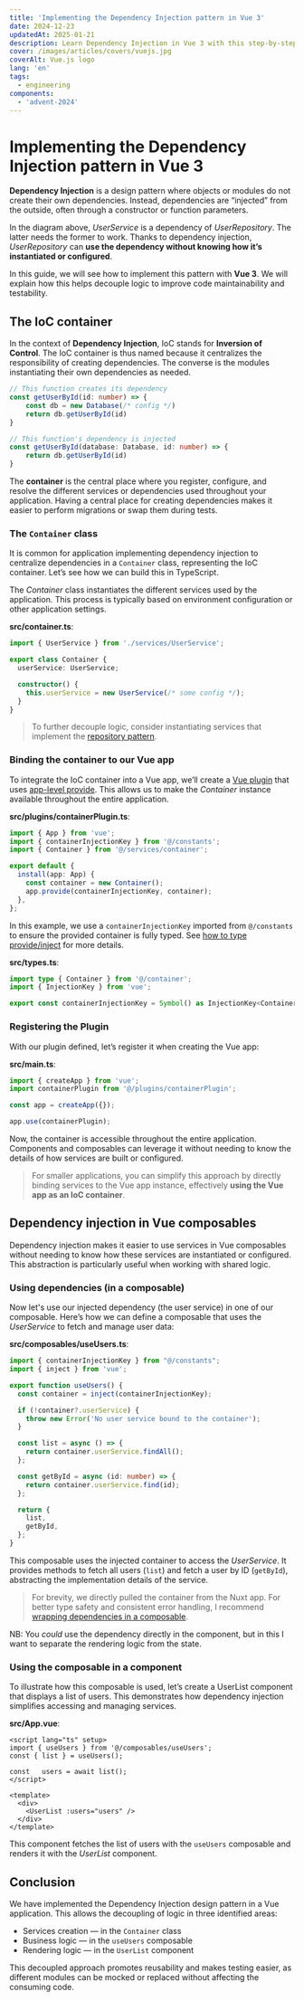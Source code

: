 ```yaml
---
title: 'Implementing the Dependency Injection pattern in Vue 3'
date: 2024-12-23
updatedAt: 2025-01-21
description: Learn Dependency Injection in Vue 3 with this step-by-step guide. Master IoC containers, plugins, and composables for maintainable, testable apps.
cover: /images/articles/covers/vuejs.jpg
coverAlt: Vue.js logo
lang: 'en'
tags:
  - engineering
components:
  - 'advent-2024'
---
```


# Implementing the Dependency Injection pattern in Vue 3

**Dependency Injection** is a design pattern where objects or modules do not create their own dependencies. Instead, dependencies are “injected” from the outside, often through a constructor or function parameters.

<article-image src="/images/articles/dependency-injection/diagram-dark.svg" title="The dependency injection pattern" class="hidden dark:block" alt="Example of dependency injection with a UserRepository and UserService">
</article-image>

<article-image src="/images/articles/dependency-injection/diagram-light.svg" title="The dependency injection pattern" class="dark:hidden" alt="Example of dependency injection with a UserRepository and UserService">
</article-image>

In the diagram above, *UserService* is a dependency of *UserRepository*. The latter needs the former to work. Thanks to dependency injection, *UserRepository* can **use the dependency without knowing how it’s instantiated or configured**.

In this guide, we will see how to implement this pattern with **Vue 3**. We will explain how this helps decouple logic to improve code maintainability and testability.

## The IoC container

In the context of **Dependency Injection**, IoC stands for **Inversion of Control**. The IoC container is thus named because it centralizes the responsibility of creating dependencies. The converse is the modules instantiating their own dependencies as needed.

```ts
// This function creates its dependency
const getUserById(id: number) => {
	const db = new Database(/* config */)
	return db.getUserById(id)
}

// This function's dependency is injected
const getUserById(database: Database, id: number) => {
	return db.getUserById(id)
}
```

The **container** is the central place where you register, configure, and resolve the different services or dependencies used throughout your application. Having a central place for creating dependencies makes it easier to perform migrations or swap them during tests.

### The `Container` class

It is common for application implementing dependency injection to centralize dependencies in a `Container` class, representing the IoC container. Let’s see how we can build this in TypeScript.

The *Container* class instantiates the different services used by the application. This process is typically based on environment configuration or other application settings.

**src/container.ts**:

```ts
import { UserService } from './services/UserService';

export class Container {
  userService: UserService;

  constructor() {
    this.userService = new UserService(/* some config */);
  }
}
```

> To further decouple logic, consider instantiating services that implement the [repository pattern](/blog/repository-pattern-with-vue-composables).

### Binding the container to our Vue app

To integrate the IoC container into a Vue app, we’ll create a [Vue plugin](https://vuejs.org/guide/reusability/plugins.html) that uses [app-level provide](https://vuejs.org/guide/components/provide-inject.html#app-level-provide). This allows us to make the *Container* instance available throughout the entire application.

**src/plugins/containerPlugin.ts**:

```ts
import { App } from 'vue';
import { containerInjectionKey } from '@/constants';
import { Container } from '@/services/container';

export default {
  install(app: App) {
    const container = new Container();
    app.provide(containerInjectionKey, container);
  },
};
```

In this example, we use a `containerInjectionKey` imported from `@/constants` to ensure the provided container is fully typed. See [how to type provide/inject](https://vuejs.org/guide/typescript/composition-api.html#typing-provide-inject) for more details.

**src/types.ts**:

```ts
import type { Container } from '@/container';
import { InjectionKey } from 'vue';

export const containerInjectionKey = Symbol() as InjectionKey<Container>;
```

### Registering the Plugin

With our plugin defined, let’s register it when creating the Vue app:

**src/main.ts**:

```ts
import { createApp } from 'vue';
import containerPlugin from '@/plugins/containerPlugin';

const app = createApp({});

app.use(containerPlugin);
```

Now, the container is accessible throughout the entire application. Components and composables can leverage it without needing to know the details of how services are built or configured.

> For smaller applications, you can simplify this approach by directly binding services to the Vue app instance, effectively **using the Vue app as an IoC container**.

## Dependency injection in Vue composables

Dependency injection makes it easier to use services in Vue composables without needing to know how these services are instantiated or configured. This abstraction is particularly useful when working with shared logic.

### Using dependencies (in a composable)

Now let's use our injected dependency (the user service) in one of our composable. Here’s how we can define a composable that uses the _UserService_ to fetch and manage user data:

**src/composables/useUsers.ts**:

```ts
import { containerInjectionKey } from "@/constants";
import { inject } from 'vue';

export function useUsers() {
  const container = inject(containerInjectionKey);

  if (!container?.userService) {
    throw new Error('No user service bound to the container');
  }

  const list = async () => {
    return container.userService.findAll();
  };

  const getById = async (id: number) => {
    return container.userService.find(id);
  };

  return {
    list,
    getById,
  };
}
```

This composable uses the injected container to access the _UserService_. It provides methods to fetch all users (`list`) and fetch a user by ID (`getById`), abstracting the implementation details of the service.

> For brevity, we directly pulled the container from the Nuxt app. For better type safety and consistent error handling, I recommend [wrapping dependencies in a composable](/blog/dependency-helper-composable).

NB: You *could* use the dependency directly in the component, but in this I want to separate the rendering logic from the state.

### Using the composable in a component

To illustrate how this composable is used, let’s create a UserList component that displays a list of users. This demonstrates how dependency injection simplifies accessing and managing services.

**src/App.vue**:

```vue
<script lang="ts" setup>
import { useUsers } from '@/composables/useUsers';
const { list } = useUsers();

const	users = await list();
</script>

<template>
  <div>
    <UserList :users="users" />
  </div>
</template>
```

This component fetches the list of users with the `useUsers` composable and renders it with the *UserList* component.

## Conclusion

We have implemented the Dependency Injection design pattern in a Vue application. This allows the decoupling of logic in three identified areas:
- Services creation — in the `Container` class
- Business logic — in the `useUsers` composable
- Rendering logic — in the `UserList` component

This decoupled approach promotes reusability and makes testing easier, as different modules can be mocked or replaced without affecting the consuming code.

